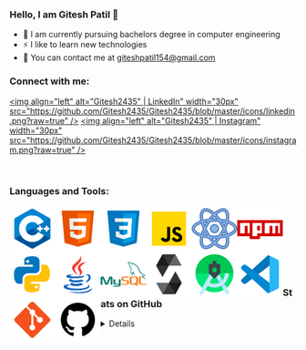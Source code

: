 ### Hello, I am Gitesh Patil 👋 

- 🌱 I am currently pursuing bachelors degree in computer engineering
- ⚡ I like to learn new technologies
- 👯 You can contact me at [giteshpatil154@gmail.com][email]


### Connect with me:

[<img align="left" alt="Gitesh2435" | LinkedIn" width="30px" src="https://github.com/Gitesh2435/Gitesh2435/blob/master/icons/linkedin.png?raw=true" />][linkedin]
[<img align="left" alt="Gitesh2435" | Instagram" width="30px" src="https://github.com/Gitesh2435/Gitesh2435/blob/master/icons/instagram.png?raw=true" />][instagram]

<br/>

### Languages and Tools:

<img align="left" alt="C++" width="80px" src="https://github.com/Gitesh2435/Gitesh2435/blob/master/icons/icons8-c++-144.png?raw=true" />
<img align="left" alt="HTML5" width="80px" src="https://github.com/Gitesh2435/Gitesh2435/blob/master/icons/icons8-html-5-144.png?raw=true" />
<img align="left" alt="CSS3" width="80px" src="https://github.com/Gitesh2435/Gitesh2435/blob/master/icons/icons8-css3-144.png?raw=true" />
<img align="left" alt="JavaScript" width="80px" src="https://github.com/Gitesh2435/Gitesh2435/blob/master/icons/icons8-javascript-144.png?raw=true" />
<img align="left" alt="React" width="80px" src="https://github.com/Gitesh2435/Gitesh2435/blob/master/icons/icons8-react-160.png?raw=true" />
<img align="left" alt="NPM" width="80px" src="https://github.com/Gitesh2435/Gitesh2435/blob/master/icons/icons8-npm-144.png?raw=true" />
<img align="left" alt="Python" width="80px" src="https://github.com/Gitesh2435/Gitesh2435/blob/master/icons/icons8-python-144.png?raw=true" />
<img align="left" alt="Java" width="80px" src="https://github.com/Gitesh2435/Gitesh2435/blob/master/icons/icons8-java-144.png?raw=true" />
<img align="left" alt="MySQL" width="80px" src="https://github.com/Gitesh2435/Gitesh2435/blob/master/icons/icons8-mysql-logo-144.png?raw=true" />
<img align="left" alt="Solidity" width="80px" src="https://github.com/Gitesh2435/Gitesh2435/blob/master/icons/file_type_light_solidity_icon_130436.png?raw=true" />
<img align="left" alt="Android Studio" width="80px" src="https://github.com/Gitesh2435/Gitesh2435/blob/master/icons/icons8-android-studio-240.png?raw=true" />
<img align="left" alt="Visual Studio Code" width="80px" src="https://github.com/Gitesh2435/Gitesh2435/blob/master/icons/icons8-visual-studio-code-2019-144.png?raw=true" />
<img align="left" alt="Git" width="80px" src="https://github.com/Gitesh2435/Gitesh2435/blob/master/icons/icons8-git-144.png?raw=true" />
<img align="left" alt="GitHub" width="80px" src="https://github.com/Gitesh2435/Gitesh2435/blob/master/icons/icons8-github-128.png?raw=true" />

<br/> <br/> <br/> <br/> <br/> <br/> <br/>

### Stats on GitHub
<details>
<br/>
<a href="https://github.com/Gitesh2435">
    <img align="center" alt="Gitesh2435's GitHub Stats" height="165px" src="https://github-readme-stats.vercel.app/api?username=Gitesh2435&show_icons=true&hide_border=true&theme=tokyonight" />
</a>
<a href="https://github.com/Gitesh2435">
    <img align="center" alt="Gitesh2435's GitHub Stats" height="165px" src="https://github-readme-stats.vercel.app/api/top-langs/?username=Gitesh2435&layout=compact&theme=tokyonight&hide_border=true" />
</a>
</details>

[instagram]: https://www.instagram.com/gitesh_patil_29/
[linkedin]: https://www.linkedin.com/in/gitesh-patil-81962b212/
[email]: mailto:giteshpatil154@gmail.com
